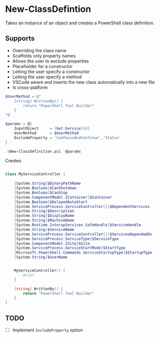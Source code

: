# New-ClassDefintion

Takes an instance of an object and creates a PowerShell class definition.

## Supports

- Overriding the class name
- Scaffolds only property names
- Allows the user to exclude properties
- Placeholder for a constructor
- Letting the user specify a constructor
- Letting the user specify a method
- VSCode aware and inserts the new class automatically into a new file
- Is cross-platform


```powershell
$UserMethod = @"
    [string] WrittenBy() {
        return "PowerShell Tool Builder"
    }
"@

$params = @{
    InputObject     = (Get-Service)[0]
    UserMethod      = $UserMethod
    ExcludeProperty = 'CanPauseAndContinue','Status'
}

.\New-ClassDefinition.ps1  @params
```

Creates

```powershell

class MyServiceController {
    
	[System.String]$BinaryPathName
 	[System.Boolean]$CanShutdown
 	[System.Boolean]$CanStop
 	[System.ComponentModel.IContainer]$Container
 	[System.Boolean]$DelayedAutoStart
 	[System.ServiceProcess.ServiceController[]]$DependentServices
 	[System.String]$Description
 	[System.String]$DisplayName
 	[System.String]$MachineName
 	[System.Runtime.InteropServices.SafeHandle]$ServiceHandle
 	[System.String]$ServiceName
 	[System.ServiceProcess.ServiceController[]]$ServicesDependedOn
 	[System.ServiceProcess.ServiceType]$ServiceType
 	[System.ComponentModel.ISite]$Site
 	[System.ServiceProcess.ServiceStartMode]$StartType
 	[Microsoft.PowerShell.Commands.ServiceStartupType]$StartupType
 	[System.String]$UserName


    MyServiceController() {
        #ctor
    }

    [string] WrittenBy() {
        return "PowerShell Tool Builder"
    }
}

```


## TODO

- [ ] Implement `IncludeProperty` option